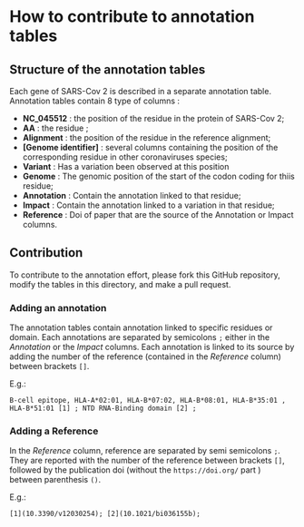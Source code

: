 # How to contribute to annotation tables


## Structure of the annotation tables

Each gene of SARS-Cov 2 is described in a separate annotation table. Annotation tables contain 8 type of columns :
-   **NC_045512** : the position of the residue in the protein of SARS-Cov 2;
-   **AA** : the residue ;
-   **Alignment** : the position of the residue in the reference alignment;
-   **\[Genome identifier\]** : several columns containing the position of the corresponding residue in other coronaviruses species;
-   **Variant** : Has a variation been observed at this position
-   **Genome** : The genomic position of the start of the codon coding for thiis residue;
-   **Annotation** : Contain the annotation linked to that residue;
-   **Impact** : Contain the annotation linked to a variation in that residue;
-   **Reference** : Doi of paper that are the source of the Annotation or Impact columns.

## Contribution

To contribute to the annotation effort, please fork this GitHub repository, modify the tables in this directory, and make a pull request.

### Adding an annotation

The annotation tables contain annotation linked to specific residues or domain. Each annotations are separated by semicolons `;` either in the *Annotation* or the *Impact* columns.
Each annotation is linked to its source by adding the number of the reference (contained in the *Reference* column) between brackets `[]`.

E.g.:

```
B-cell epitope, HLA-A*02:01, HLA-B*07:02, HLA-B*08:01, HLA-B*35:01 , HLA-B*51:01 [1] ; NTD RNA-Binding domain [2] ;
```


### Adding a Reference

In the *Reference* column, reference are separated by semi semicolons `;`. They are reported with the number of the reference between brackets `[]`, followed by the publication doi (without the `https://doi.org/` part ) between parenthesis `()`.

E.g.:

```
[1](10.3390/v12030254); [2](10.1021/bi036155b);
```
